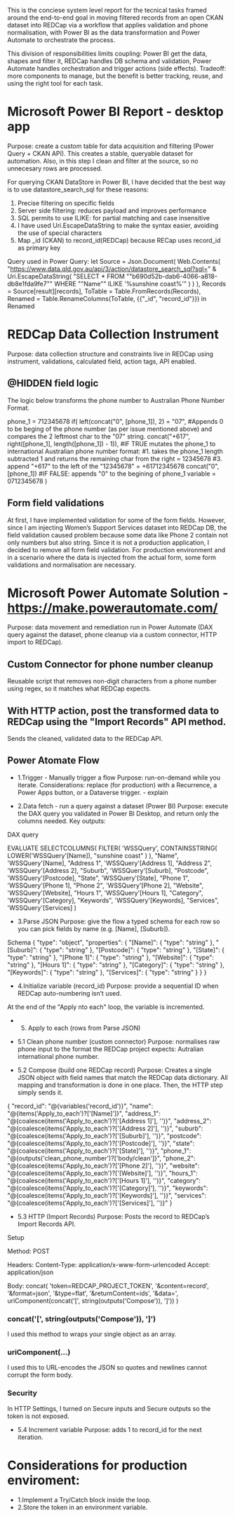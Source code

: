 This is the conciese system level report for the tecnical tasks framed around the end-to-end goal in moving filtered records from an open CKAN dataset into REDCap via a workflow that applies validation and phone normalisation, with Power BI as the data transformation and Power Automate to orchestrate the process.

This division of responsibilities limits coupling: Power BI get the data, shapes and filter it, REDCap handles DB schema and validation, Power Automate handles orchestration and trigger actions (side effects). Tradeoff: more components to manage, but the benefit is better tracking, reuse, and using the right tool for each task.

# Microsoft Power BI Report - desktop app

Purpose: create a custom table for data acquisition and filtering (Power Query + CKAN API). This creates a stable, queryable dataset for automation. Also, in this step I clean and filter at the source, so no unnecesary rows are processed.

For querying CKAN DataStore in Power BI, I have decided that the best way is to use datastore_search_sql for these reasons:

1. Precise filtering on specific fields
2. Server side filtering: reduces payload and improves performance
3. SQL permits to use ILIKE: for partial matching and case insensitive
4. I have used Uri.EscapeDataString to make the syntax easier, avoiding the use of special characters
5. Map \_id (CKAN) to record_id(REDCap) because RECap uses record_id as primary key

Query used in Power Query:
let
Source = Json.Document(
Web.Contents(
"https://www.data.qld.gov.au/api/3/action/datastore_search_sql?sql=" &
Uri.EscapeDataString(
"SELECT \* FROM ""b690d52b-dab6-4066-a818-db8e1fda9fe7"" WHERE ""Name"" ILIKE '%sunshine coast%'"
)
)
),
Records = Source[result][records],
ToTable = Table.FromRecords(Records),
Renamed = Table.RenameColumns(ToTable, {{"_id", "record_id"}})
in
Renamed

# REDCap Data Collection Instrument

Purpose: data collection structure and constraints live in REDCap using instrument, validations, calculated field, action tags, API enabled.

## @HIDDEN field logic

The logic below transforms the phone number to Australian Phone Number Format.

phone_1 = 712345678
if(
left(concat("0", [phone_1]), 2) = "07", #Appends 0 to be beging of the phone number (as per issue mentioned above) and compares the 2 leftmost char to the "07" string.
concat("+617", right([phone_1], length([phone_1]) - 1)), #IF TRUE mutates the phone_1 to international Australian phone number format:
#1. takes the phone_1 length subtracted 1 and returns the remaining char from the right = 12345678
#3. append "+617" to the left of the "12345678" = +61712345678
concat("0", [phone_1]) #IF FALSE: appends "0" to the begining of phone_1 variable = 0712345678
)

## Form field validations

At first, I have implemented validation for some of the form fields. However, since I am injecting Women’s Support Services dataset into REDCap DB, the field validation caused problem because some data like Phone 2 contain not only numbers but also string. Since it is not a production application, I decided to remove all form field validation. For production environment and in a scenario where the data is injected from the actual form, some form validations and normalisation are necessary.

# Microsoft Power Automate Solution - https://make.powerautomate.com/

Purpose: data movement and remediation run in Power Automate (DAX query against the dataset, phone cleanup via a custom connector, HTTP import to REDCap).

## Custom Connector for phone number cleanup

Reusable script that removes non-digit characters from a phone number using regex, so it matches what REDCap expects.

## With HTTP action, post the transformed data to REDCap using the "Import Records" API method.

Sends the cleaned, validated data to the REDCap API.

## Power Atomate Flow

- 1.Trigger - Manually trigger a flow
  Purpose: run-on-demand while you iterate.
  Considerations: replace (for production) with a Recurrence, a Power Apps button, or a Dataverse trigger. - explain

- 2.Data fetch - run a query against a dataset (Power BI)
  Purpose: execute the DAX query you validated in Power BI Desktop, and return only the columns needed.
  Key outputs:

DAX query

EVALUATE
SELECTCOLUMNS(
FILTER(
'WSSQuery',
CONTAINSSTRING( LOWER('WSSQuery'[Name]), "sunshine coast" )
),
"Name", 'WSSQuery'[Name],
"Address 1", 'WSSQuery'[Address 1],
"Address 2", 'WSSQuery'[Address 2],
"Suburb", 'WSSQuery'[Suburb],
"Postcode", 'WSSQuery'[Postcode],
"State", 'WSSQuery'[State],
"Phone 1", 'WSSQuery'[Phone 1],
"Phone 2", 'WSSQuery'[Phone 2],
"Website", 'WSSQuery'[Website],
"Hours 1", 'WSSQuery'[Hours 1],
"Category", 'WSSQuery'[Category],
"Keywords", 'WSSQuery'[Keywords],
"Services", 'WSSQuery'[Services]
)

- 3.Parse JSON
  Purpose: give the flow a typed schema for each row so you can pick fields by name (e.g. [Name], [Suburb]).

Schema
{
"type": "object",
"properties": {
"[Name]": {
"type": "string"
},
"[Suburb]": {
"type": "string"
},
"[Postcode]": {
"type": "string"
},
"[State]": {
"type": "string"
},
"[Phone 1]": {
"type": "string"
},
"[Website]": {
"type": "string"
},
"[Hours 1]": {
"type": "string"
},
"[Category]": {
"type": "string"
},
"[Keywords]": {
"type": "string"
},
"[Services]": {
"type": "string"
}
}
}

- 4.Initialize variable (record_id)
  Purpose: provide a sequential ID when REDCap auto-numbering isn’t used.

At the end of the "Apply nto each" loop, the variable is incremented.

- 5. Apply to each (rows from Parse JSON)
- 5.1 Clean phone number (custom connector)
  Purpose: normalises raw phone input to the format the REDCap project expects: Autralian international phone number.

- 5.2 Compose (build one REDCap record)
  Purpose: Creates a single JSON object with field names that match the REDCap data dictionary. All mapping and transformation is done in one place. Then, the HTTP step simply sends it.

{
"record_id": "@{variables('record_id')}",
"name": "@{items('Apply_to_each')?['[Name]']}",
"address_1": "@{coalesce(items('Apply_to_each')?['[Address 1]'], '')}",
"address_2": "@{coalesce(items('Apply_to_each')?['[Address 2]'], '')}",
"suburb": "@{coalesce(items('Apply_to_each')?['[Suburb]'], '')}",
"postcode": "@{coalesce(items('Apply_to_each')?['[Postcode]'], '')}",
"state": "@{coalesce(items('Apply_to_each')?['[State]'], '')}",
"phone_1": "@{outputs('clean_phone_number')?['body/clean']}",
"phone_2": "@{coalesce(items('Apply_to_each')?['[Phone 2]'], '')}",
"website": "@{coalesce(items('Apply_to_each')?['[Website]'], '')}",
"hours_1": "@{coalesce(items('Apply_to_each')?['[Hours 1]'], '')}",
"category": "@{coalesce(items('Apply_to_each')?['[Category]'], '')}",
"keywords": "@{coalesce(items('Apply_to_each')?['[Keywords]'], '')}",
"services": "@{coalesce(items('Apply_to_each')?['[Services]'], '')}"
}

- 5.3 HTTP (Import Records)
  Purpose: Posts the record to REDCap’s Import Records API.

Setup

Method: POST

Headers:
Content-Type: application/x-www-form-urlencoded
Accept: application/json

Body:
concat(
'token=REDCAP_PROJECT_TOKEN',
'&content=record',
'&format=json',
'&type=flat',
'&returnContent=ids',
'&data=',
uriComponent(concat('[', string(outputs('Compose')), ']'))
)

### concat('[', string(outputs('Compose')), ']')

I used this method to wraps your single object as an array.

### uriComponent(...)

I used this to URL-encodes the JSON so quotes and newlines cannot corrupt the form body.

### Security

In HTTP Settings, I turned on Secure inputs and Secure outputs so the token is not exposed.

- 5.4 Increment variable
  Purpose: adds 1 to record_id for the next iteration.

# Considerations for production enviroment:

- 1.Implement a Try/Catch block inside the loop.
- 2.Store the token in an environment variable.
